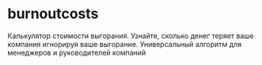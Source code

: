 # burnoutcosts
Калькулятор стоимости выгорания. Узнайте, сколько денег теряет ваше компания игнорируя ваше выгорание. Универсальный алгоритм для менеджеров и руководителей компаний
